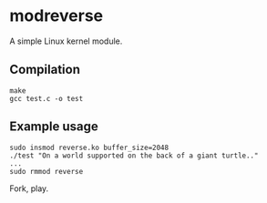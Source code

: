 # modreverse
A simple Linux kernel module.


## Compilation

    make
    gcc test.c -o test

## Example usage

    sudo insmod reverse.ko buffer_size=2048
    ./test "On a world supported on the back of a giant turtle.."
    ...
    sudo rmmod reverse

Fork, play.





